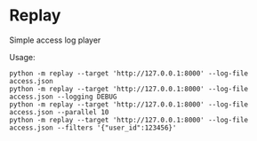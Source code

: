 # Replay
Simple access log player

Usage:

    python -m replay --target 'http://127.0.0.1:8000' --log-file access.json
    python -m replay --target 'http://127.0.0.1:8000' --log-file access.json --logging DEBUG
    python -m replay --target 'http://127.0.0.1:8000' --log-file access.json --parallel 10
    python -m replay --target 'http://127.0.0.1:8000' --log-file access.json --filters '{"user_id":123456}'